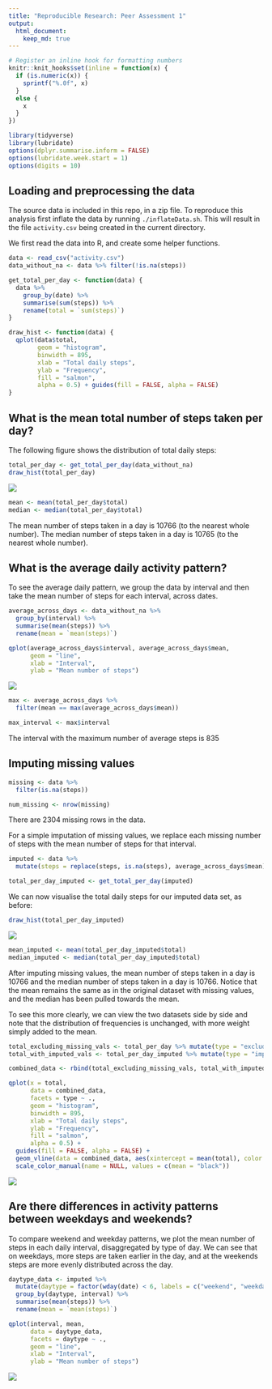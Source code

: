 ```yaml
---
title: "Reproducible Research: Peer Assessment 1"
output: 
  html_document:
    keep_md: true
---
```



```r
# Register an inline hook for formatting numbers
knitr::knit_hooks$set(inline = function(x) {
  if (is.numeric(x)) {
    sprintf("%.0f", x)
  }
  else {
    x
  }
})

library(tidyverse)
library(lubridate)
options(dplyr.summarise.inform = FALSE)
options(lubridate.week.start = 1)
options(digits = 10)
```

## Loading and preprocessing the data

The source data is included in this repo, in a zip file. To reproduce this analysis first inflate the data by running `./inflateData.sh`. This will result in the file `activity.csv` being created in the current directory.

We first read the data into R, and create some helper functions.


```r
data <- read_csv("activity.csv")
data_without_na <- data %>% filter(!is.na(steps))

get_total_per_day <- function(data) {
  data %>%
    group_by(date) %>%
    summarise(sum(steps)) %>%
    rename(total = `sum(steps)`)
}

draw_hist <- function(data) {
  qplot(data$total,
        geom = "histogram",
        binwidth = 895,
        xlab = "Total daily steps",
        ylab = "Frequency",
        fill = "salmon",
        alpha = 0.5) + guides(fill = FALSE, alpha = FALSE)
}
```

## What is the mean total number of steps taken per day?

The following figure shows the distribution of total daily steps:


```r
total_per_day <- get_total_per_day(data_without_na)
draw_hist(total_per_day)
```

![](/home/alex/Documents/dev/RepData_PeerAssessment1/PA1_template_files/figure-html/mean-1.png)<!-- -->

```r
mean <- mean(total_per_day$total)
median <- median(total_per_day$total)
```

The mean number of steps taken in a day is 10766 (to the nearest whole number).
The median number of steps taken in a day is 10765 (to the nearest whole number).

## What is the average daily activity pattern?

To see the average daily pattern, we group the data by interval and then
take the mean number of steps for each interval, across dates.


```r
average_across_days <- data_without_na %>%
  group_by(interval) %>%
  summarise(mean(steps)) %>%
  rename(mean = `mean(steps)`)

qplot(average_across_days$interval, average_across_days$mean,
      geom = "line",
      xlab = "Interval",
      ylab = "Mean number of steps")
```

![](/home/alex/Documents/dev/RepData_PeerAssessment1/PA1_template_files/figure-html/daily-1.png)<!-- -->

```r
max <- average_across_days %>%
  filter(mean == max(average_across_days$mean))

max_interval <- max$interval
```


The interval with the maximum number of average steps is 835

## Imputing missing values


```r
missing <- data %>%
  filter(is.na(steps))

num_missing <- nrow(missing)
```

There are 2304 missing rows in the data.

For a simple imputation of missing values, we replace each missing number of steps with the mean number of steps for that interval.


```r
imputed <- data %>%
  mutate(steps = replace(steps, is.na(steps), average_across_days$mean))

total_per_day_imputed <- get_total_per_day(imputed)
```

We can now visualise the total daily steps for our imputed data set, as before:


```r
draw_hist(total_per_day_imputed)
```

![](/home/alex/Documents/dev/RepData_PeerAssessment1/PA1_template_files/figure-html/mean-imputed-1.png)<!-- -->

```r
mean_imputed <- mean(total_per_day_imputed$total)
median_imputed <- median(total_per_day_imputed$total)
```

After imputing missing values, the mean number of steps taken in a day is 10766
and the median number of steps taken in a day is 10766. Notice that the mean remains the same as in the original dataset with missing values, and the median has been pulled towards the mean.

To see this more clearly, we can view the two datasets side by side and note that the distribution of frequencies is unchanged, with more weight simply added to the mean.


```r
total_excluding_missing_vals <- total_per_day %>% mutate(type = "excluding missing values")
total_with_imputed_vals <- total_per_day_imputed %>% mutate(type = "imputed missing value")

combined_data <- rbind(total_excluding_missing_vals, total_with_imputed_vals)

qplot(x = total,
      data = combined_data,
      facets = type ~ .,
      geom = "histogram",
      binwidth = 895,
      xlab = "Total daily steps",
      ylab = "Frequency",
      fill = "salmon",
      alpha = 0.5) +
  guides(fill = FALSE, alpha = FALSE) +
  geom_vline(data = combined_data, aes(xintercept = mean(total), color = "mean"), linetype = "dashed") +
  scale_color_manual(name = NULL, values = c(mean = "black"))
```

![](/home/alex/Documents/dev/RepData_PeerAssessment1/PA1_template_files/figure-html/compare-1.png)<!-- -->

## Are there differences in activity patterns between weekdays and weekends?

To compare weekend and weekday patterns, we plot the mean number of steps in each daily interval, disaggregated by type of day. We can see that on weekdays, more steps are taken earlier in the day, and at the weekends steps are more evenly distributed across the day.


```r
daytype_data <- imputed %>%
  mutate(daytype = factor(wday(date) < 6, labels = c("weekend", "weekday"))) %>%
  group_by(daytype, interval) %>%
  summarise(mean(steps)) %>%
  rename(mean = `mean(steps)`)

qplot(interval, mean,
      data = daytype_data,
      facets = daytype ~ .,
      geom = "line",
      xlab = "Interval",
      ylab = "Mean number of steps")
```

![](/home/alex/Documents/dev/RepData_PeerAssessment1/PA1_template_files/figure-html/weekend-1.png)<!-- -->
